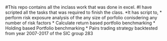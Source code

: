 #This repo contains all the inclass work that was done in excel.
#I have scripted all the tasks that was required to finish the class.
*It has script to,
    * perform risk exposure analysis of the any size of porfolio conisdering any number of risk factors
    * Calculate return based portfolio benchmarking
    * Holding based Portfolio benchmarking
    * Pairs trading strategy backtested from year 2007-2017 of the SIC group 283
    
